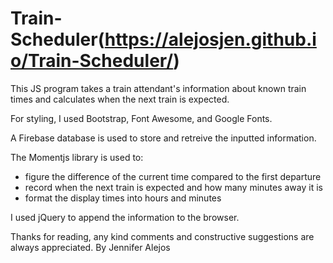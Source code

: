 # Train-Scheduler(https://alejosjen.github.io/Train-Scheduler/)
This JS program takes a train attendant's information about known train times and calculates when the next train is expected.

For styling, I used Bootstrap, Font Awesome, and Google Fonts.

A Firebase database is used to store and retreive the inputted information.

The Momentjs library is used to:
- figure the difference of the current time compared to the first departure
- record when the next train is expected and how many minutes away it is
- format the display times into hours and minutes 

I used jQuery to append the information to the browser.

Thanks for reading, any kind comments and constructive suggestions are always appreciated. 
By Jennifer Alejos
